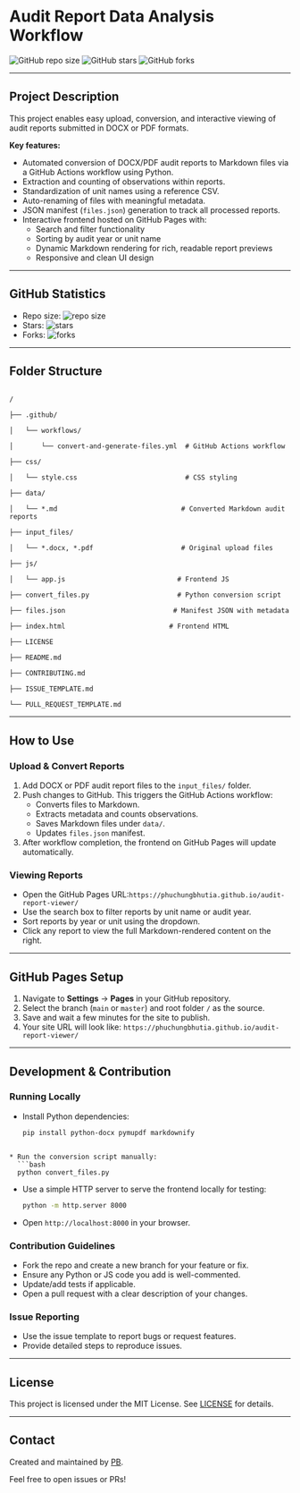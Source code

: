 # Audit Report Data Analysis Workflow

![GitHub repo size](https://img.shields.io/github/repo-size/phuchungbhutia/audit-report-viewer)
![GitHub stars](https://img.shields.io/github/stars/phuchungbhutia/audit-report-viewer?style=social)
![GitHub forks](https://img.shields.io/github/forks/phuchungbhutia/audit-report-viewer?style=social)

---

## Project Description

This project enables easy upload, conversion, and interactive viewing of audit reports submitted in DOCX or PDF formats.

**Key features:**

- Automated conversion of DOCX/PDF audit reports to Markdown files via a GitHub Actions workflow using Python.
- Extraction and counting of observations within reports.
- Standardization of unit names using a reference CSV.
- Auto-renaming of files with meaningful metadata.
- JSON manifest (`files.json`) generation to track all processed reports.
- Interactive frontend hosted on GitHub Pages with:
  - Search and filter functionality
  - Sorting by audit year or unit name
  - Dynamic Markdown rendering for rich, readable report previews
  - Responsive and clean UI design

---

## GitHub Statistics

- Repo size: ![repo size](https://img.shields.io/github/repo-size/phuchungbhutia/audit-report-viewer)
- Stars: ![stars](https://img.shields.io/github/stars/phuchungbhutia/audit-report-viewer?style=social)
- Forks: ![forks](https://img.shields.io/github/forks/phuchungbhutia/audit-report-viewer?style=social)

---

## Folder Structure

```

/

├── .github/

│   └── workflows/

│       └── convert-and-generate-files.yml  # GitHub Actions workflow

├── css/

│   └── style.css                           # CSS styling

├── data/

│   └── *.md                               # Converted Markdown audit reports

├── input_files/

│   └── *.docx, *.pdf                      # Original upload files

├── js/

│   └── app.js                            # Frontend JS

├── convert_files.py                      # Python conversion script

├── files.json                           # Manifest JSON with metadata

├── index.html                          # Frontend HTML

├── LICENSE

├── README.md

├── CONTRIBUTING.md

├── ISSUE_TEMPLATE.md

└── PULL_REQUEST_TEMPLATE.md

```

---

## How to Use

### Upload & Convert Reports

1. Add DOCX or PDF audit report files to the `input_files/` folder.
2. Push changes to GitHub. This triggers the GitHub Actions workflow:
   - Converts files to Markdown.
   - Extracts metadata and counts observations.
   - Saves Markdown files under `data/`.
   - Updates `files.json` manifest.
3. After workflow completion, the frontend on GitHub Pages will update automatically.

### Viewing Reports

- Open the GitHub Pages URL:`https://phuchungbhutia.github.io/audit-report-viewer/`
- Use the search box to filter reports by unit name or audit year.
- Sort reports by year or unit using the dropdown.
- Click any report to view the full Markdown-rendered content on the right.

---

## GitHub Pages Setup

1. Navigate to **Settings** → **Pages** in your GitHub repository.
2. Select the branch (`main` or `master`) and root folder `/` as the source.
3. Save and wait a few minutes for the site to publish.
4. Your site URL will look like:
   `https://phuchungbhutia.github.io/audit-report-viewer/`

---

## Development & Contribution

### Running Locally

- Install Python dependencies:

  ```bash
  pip install python-docx pymupdf markdownify
  ```

```

* Run the conversion script manually:
  ```bash
  python convert_files.py
```

* Use a simple HTTP server to serve the frontend locally for testing:
  ```bash
  python -m http.server 8000
  ```
* Open `http://localhost:8000` in your browser.

### Contribution Guidelines

* Fork the repo and create a new branch for your feature or fix.
* Ensure any Python or JS code you add is well-commented.
* Update/add tests if applicable.
* Open a pull request with a clear description of your changes.

### Issue Reporting

* Use the issue template to report bugs or request features.
* Provide detailed steps to reproduce issues.

---

## License

This project is licensed under the MIT License. See [LICENSE](https://chatgpt.com/c/LICENSE) for details.

---

## Contact

Created and maintained by [PB](https://github.com/phuchungbhutia).

Feel free to open issues or PRs!

